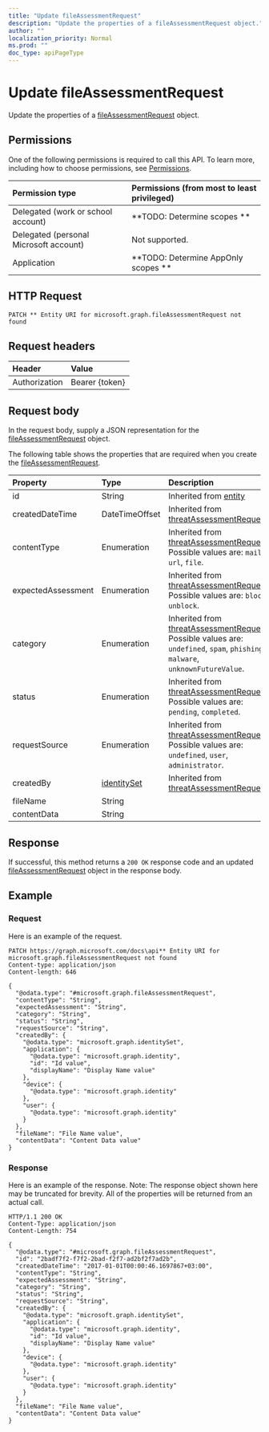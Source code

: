 ```yaml
---
title: "Update fileAssessmentRequest"
description: "Update the properties of a fileAssessmentRequest object."
author: ""
localization_priority: Normal
ms.prod: ""
doc_type: apiPageType
---
```


# Update fileAssessmentRequest

Update the properties of a [fileAssessmentRequest](../resources/fileassessmentrequest.md) object.

## Permissions
One of the following permissions is required to call this API. To learn more, including how to choose permissions, see [Permissions](/concepts/permissions-reference.md).

|Permission type|Permissions (from most to least privileged)|
|:---|:---|
|Delegated (work or school account)|**TODO: Determine scopes **|
|Delegated (personal Microsoft account)|Not supported.|
|Application|**TODO: Determine AppOnly scopes **|

## HTTP Request
<!-- {
  "blockType": "ignored"
}
-->
``` http
PATCH ** Entity URI for microsoft.graph.fileAssessmentRequest not found
```

## Request headers
|Header|Value|
|:---|:---|
|Authorization|Bearer {token}|

## Request body
In the request body, supply a JSON representation for the [fileAssessmentRequest](../resources/fileAssessmentRequest.md) object.

The following table shows the properties that are required when you create the [fileAssessmentRequest](../resources/fileassessmentrequest.md).

|Property|Type|Description|
|:---|:---|:---|
|id|String| Inherited from [entity](../resources/entity.md)|
|createdDateTime|DateTimeOffset| Inherited from [threatAssessmentRequest](../resources/threatAssessmentRequest.md)|
|contentType|Enumeration| Inherited from [threatAssessmentRequest](../resources/threatAssessmentRequest.md). Possible values are: `mail`, `url`, `file`.|
|expectedAssessment|Enumeration| Inherited from [threatAssessmentRequest](../resources/threatAssessmentRequest.md). Possible values are: `block`, `unblock`.|
|category|Enumeration| Inherited from [threatAssessmentRequest](../resources/threatAssessmentRequest.md). Possible values are: `undefined`, `spam`, `phishing`, `malware`, `unknownFutureValue`.|
|status|Enumeration| Inherited from [threatAssessmentRequest](../resources/threatAssessmentRequest.md). Possible values are: `pending`, `completed`.|
|requestSource|Enumeration| Inherited from [threatAssessmentRequest](../resources/threatAssessmentRequest.md). Possible values are: `undefined`, `user`, `administrator`.|
|createdBy|[identitySet](../resources/identitySet.md)| Inherited from [threatAssessmentRequest](../resources/threatAssessmentRequest.md)|
|fileName|String||
|contentData|String||



## Response
If successful, this method returns a `200 OK` response code and an updated [fileAssessmentRequest](../resources/fileassessmentrequest.md) object in the response body.

## Example

### Request
Here is an example of the request.
<!-- {
  "blockType": "request",
  "name": "update_fileassessmentrequest"
}
-->
``` http
PATCH https://graph.microsoft.com/docs\api** Entity URI for microsoft.graph.fileAssessmentRequest not found
Content-type: application/json
Content-length: 646

{
  "@odata.type": "#microsoft.graph.fileAssessmentRequest",
  "contentType": "String",
  "expectedAssessment": "String",
  "category": "String",
  "status": "String",
  "requestSource": "String",
  "createdBy": {
    "@odata.type": "microsoft.graph.identitySet",
    "application": {
      "@odata.type": "microsoft.graph.identity",
      "id": "Id value",
      "displayName": "Display Name value"
    },
    "device": {
      "@odata.type": "microsoft.graph.identity"
    },
    "user": {
      "@odata.type": "microsoft.graph.identity"
    }
  },
  "fileName": "File Name value",
  "contentData": "Content Data value"
}
```

### Response
Here is an example of the response. Note: The response object shown here may be truncated for brevity. All of the properties will be returned from an actual call.
<!-- {
  "blockType": "response",
  "truncated": true
}
-->
``` http
HTTP/1.1 200 OK
Content-Type: application/json
Content-Length: 754

{
  "@odata.type": "#microsoft.graph.fileAssessmentRequest",
  "id": "2badf7f2-f7f2-2bad-f2f7-ad2bf2f7ad2b",
  "createdDateTime": "2017-01-01T00:00:46.1697867+03:00",
  "contentType": "String",
  "expectedAssessment": "String",
  "category": "String",
  "status": "String",
  "requestSource": "String",
  "createdBy": {
    "@odata.type": "microsoft.graph.identitySet",
    "application": {
      "@odata.type": "microsoft.graph.identity",
      "id": "Id value",
      "displayName": "Display Name value"
    },
    "device": {
      "@odata.type": "microsoft.graph.identity"
    },
    "user": {
      "@odata.type": "microsoft.graph.identity"
    }
  },
  "fileName": "File Name value",
  "contentData": "Content Data value"
}
```

